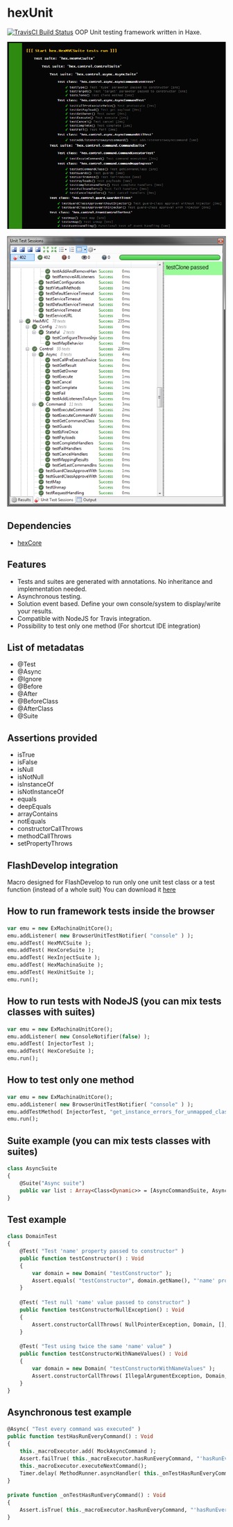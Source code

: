 # hexUnit
[![TravisCI Build Status](https://travis-ci.org/DoclerLabs/hexUnit.svg?branch=master)](https://travis-ci.org/DoclerLabs/hexUnit)
OOP Unit testing framework written in Haxe.

![alt tag](https://github.com/DoclerLabs/hexUnit/blob/master/hexunit.png)
	
![alt tag](https://github.com/DoclerLabs/hexUnit/blob/master/fd_integration.png)


## Dependencies

* [hexCore](https://github.com/DoclerLabs/hexCore)

	
## Features

- Tests and suites are generated with annotations. No inheritance and implementation needed.
- Asynchronous testing.
- Solution event based. Define your own console/system to display/write your results.
- Compatible with NodeJS for Travis integration.
- Possibility to test only one method (For shortcut IDE integration)


## List of metadatas
- @Test
- @Async
- @Ignore
- @Before
- @After
- @BeforeClass
- @AfterClass
- @Suite


## Assertions provided

- isTrue
- isFalse
- isNull
- isNotNull
- isInstanceOf
- isNotInstanceOf
- equals
- deepEquals
- arrayContains
- notEquals
- constructorCallThrows
- methodCallThrows
- setPropertyThrows


## FlashDevelop integration
Macro designed for FlashDevelop to run only one unit test class or a test function (instead of a whole suit)
You can download it [here](https://github.com/DoclerLabs/hex3rdPartyTools/tree/master/utilities/unittest/FlashDevelopMacro) 


## How to run framework tests inside the browser
```haxe
var emu = new ExMachinaUnitCore();
emu.addListener( new BrowserUnitTestNotifier( "console" ) );
emu.addTest( HexMVCSuite );
emu.addTest( HexCoreSuite );
emu.addTest( HexInjectSuite );
emu.addTest( HexMachinaSuite );
emu.addTest( HexUnitSuite );
emu.run();
```


## How to run tests with NodeJS (you can mix tests classes with suites)
```haxe
var emu = new ExMachinaUnitCore();
emu.addListener( new ConsoleNotifier(false) );
emu.addTest( InjectorTest );
emu.addTest( HexCoreSuite );
emu.run();
```


## How to test only one method
```haxe
var emu = new ExMachinaUnitCore();
emu.addListener( new BrowserUnitTestNotifier( "console" ) );
emu.addTestMethod( InjectorTest, "get_instance_errors_for_unmapped_class" );
emu.run();
```


## Suite example (you can mix tests classes with suites)
```haxe
class AsyncSuite
{
	@Suite("Async suite")
    public var list : Array<Class<Dynamic>> = [AsyncCommandSuite, AsyncCommandTest];
}
```


## Test example
```haxe
class DomainTest
{
    @Test( "Test 'name' property passed to constructor" )
    public function testConstructor() : Void
    {
        var domain = new Domain( "testConstructor" );
        Assert.equals( "testConstructor", domain.getName(), "'name' property should be the same passed to constructor" );
    }

    @Test( "Test null 'name' value passed to constructor" )
    public function testConstructorNullException() : Void
    {
        Assert.constructorCallThrows( NullPointerException, Domain, [], "" );
    }

    @Test( "Test using twice the same 'name' value" )
    public function testConstructorWithNameValues() : Void
    {
        var domain = new Domain( "testConstructorWithNameValues" );
        Assert.constructorCallThrows( IllegalArgumentException, Domain, ["testConstructorWithNameValues"], "" );
    }
}
```


## Asynchronous test example
```haxe
@Async( "Test every command was executed" )
public function testHasRunEveryCommand() : Void
{
	this._macroExecutor.add( MockAsyncCommand );
	Assert.failTrue( this._macroExecutor.hasRunEveryCommand, "'hasRunEveryCommand' should return false" );
	this._macroExecutor.executeNextCommand();
	Timer.delay( MethodRunner.asyncHandler( this._onTestHasRunEveryCommand ), 100 );
}

private function _onTestHasRunEveryCommand() : Void
{
	Assert.isTrue( this._macroExecutor.hasRunEveryCommand, "'hasRunEveryCommand' should return true" );
}
```